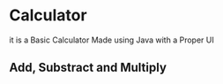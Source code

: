 # Calculator
 it is a Basic Calculator
Made using Java with a Proper UI
## Add, Substract and Multiply
